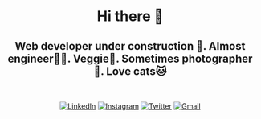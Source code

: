 <h1 align="center"> Hi there 👋 </h1>

<h2 align="center"> Web developer under construction 🚧. Almost engineer👷‍♂️. Veggie🥑. Sometimes photographer📸. Love cats🐱</h2><br>

<p align="center"> 
<a href="https://linkedin.com/in/carlos-fernando-maciel-" target= "_blank"><img alt="LinkedIn" src="https://img.shields.io/badge/LinkedIn-0077B5?style=for-the-badge&logo=linkedin&logoColor=white"></a>
<a href="https://instagram.com/fercuche" target= "_blank" rel="noreferrer noopener"><img alt="Instagram" src="https://img.shields.io/badge/Instagram-E4405F?style=for-the-badge&logo=instagram&logoColor=white"></a>
<a href="https://twitter.com/Fercuche" target= "_blank"><img alt="Twitter" src="https://img.shields.io/badge/Twitter-1DA1F2?style=for-the-badge&logo=twitter&logoColor=white"></a>
<a href = "mailto: fernandomaciel.job@gmail.com" target= "_blank"><img alt="Gmail" src="https://img.shields.io/badge/Gmail-D14836?style=for-the-badge&logo=gmail&logoColor=white"></a>
</p>



<!--
**fercuche/fercuche** is a ✨ _special_ ✨ repository because its `README.md` (this file) appears on your GitHub profile.

Here are some ideas to get you started:

- 🔭 I’m currently working on ...
- 🌱 I’m currently learning ...
- 👯 I’m looking to collaborate on ...
- 🤔 I’m looking for help with ...
- 💬 Ask me about ...
- 📫 How to reach me: ...
- 😄 Pronouns: ...
- ⚡ Fun fact: ...
-->
